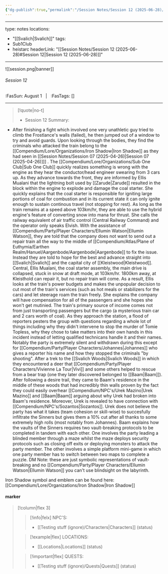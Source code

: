 ```yaml
---
{"dg-publish":true,"permalink":"/Session Notes/Session 12 (2025-06-28)/"}
---
```


---
type: notes
locations:
- "[[Svalich\|Svalich]]"
tags:
- Sub1Club
- heistarc
headerLink: "[[Session Notes/Session 12 (2025-06-28)#Session 12\|Session 12 (2025-06-28)]]"
---

![[session.png\|banner]]
###### Session 12
<span class="sub2">:FasSun: August 1 &nbsp; | &nbsp; :FasTags: []</span>
___

> [!quote|no-t] 
>- Session 12 Summary:
- After finishing a fight which involved one very unathletic guy tried to climb the Frostlance's walls (failed), he then jumped out of a window to try and avoid guards. Upon looking through the bodies, they find the criminals who attacked the train belong to the [[Compendium/Lore/Organizations/Iron Shadow\|Iron Shadow]] as they had seen in [[Session Notes/Session 07 (2025-04-26)\|Session 07 (2025-04-26)]]] .  The [[Compendium/Lore/Organizations/Sub One Club\|Sub One Club]] quickly realizes something is wrong with the engine as they hear the conductor/head engineer swearing from 3 cars up. As they advance towards the front, they are informed by Ellis Mualani that the lightning bolt used by [[Zarude\|Zarude]] resulted in the block within the engine to explode and damage the coal starter. She quickly explains that the coal starter is responsible for igniting large portions of coal for combustion and in its current state it can only ignite enough to sustain continous travel (not stopping for rest). As long as the train remains at a speed above 103km/hr, they are able to use the hybrid engine's feature of converting snow into mana for thrust.  She calls the railway equivalent of air traffic control (Central Railway Command) and the operator only speaks Elvish. With the assistance of [[Compendium/Party/Player Characters/Ellumin Watson\|Ellumin Watson]], they are told that the company does not want to send out a repair train all the way to the middle of [[Compendium/Atlas/Plane of Euthymia/Earthen Realm/Hanuel/Aargenbode/Aargenbode\|Aargenbode]] to fix the issue. Instead they are told to hope for the best and advance straight into [[Svalich\|Svalich]] and the capital city of [[Kleistwood\|Kleistwood]]. Central, Ellis Mualani, the coal starter assembly, the main drive is collapsed, stuck in snow at draft mode, at 103km/hr. 1800km away, at Kleisthold can repair it, but no repair train will come. As a result, Ellis looks at the train's power budgets and makes the unpopular decision to cut most of the train's services (such as hot meals or stabilizers for the cars) and let steerage roam the train freely. She explains the company will have compensation for all of the passengers and she hopes she won't get mutinied.  The train's primary source of income comes not from just transporting passengers but the cargo (a mysterious train car and 2 cars worth of coal). As they approach the station, a flood of reporters pesters the group with questions regarding a whole lot of things including why they didn't intervene to stop the murder of Tomie Topless, why they chose to take matters into their own hands in this incident instead of letting qualified technicans handle it and their names. Notably the party is extremely silent and withdrawn during this except for [[Compendium/Party/Player Characters/Johannes\|Johannes]] who gives a reporter his name and how they stopped the criminals "by shooting". After a trek to the [[Svalich Woods\|Svalich Woods]] in which they encountered a deer that [[Compendium/Party/Player Characters/Vivienne La Tour\|Vivi]] and some others helped to rescue from a bear trap (one they later discovered belonged to [[Baam\|Baam]]). After following a desire trail, they came to Baam's residence in the middle of these woods that had incredibly thin walls proven by the fact they could easily overhear [[Compendium/NPC's/Urek Mazino\|Urek Mazino]] and [[Baam\|Baam]] arguing about why Urek had broken into Baam's residence. Moreover, Urek is revealed to have connection with [[Compendium/NPC's/Sozantos\|Sozantos]]. Urek does not believe the party has what it takes (team cohesion or skill-wise) to succesfully infiltrate the Sinners but gives them a 10% cut after all thanks to some extremely high rolls (most notably from Johannes). Baam explains how the vaults of the Sinners requires two vault-breaking protocols to be completed in tandem with each other. One involves the party leading a blinded member through a maze whilst the maze deploys security protocols such as closing off exits or deploying monsters to attack the party member. The other involves a simple platform mini-game in which one party member has to switch between two maps to complete a puzzle. DM Note: these are just symbolic representations of vault-breaking and no [[Compendium/Party/Player Characters/Ellumin Watson\|Ellumin Watson]] you can't use blindsight on the labyrinth. 

Iron Shadow symbol and emblem can be found here: [[Compendium/Lore/Organizations/Iron Shadow\|Iron Shadow]]

#### marker
> [!column|flex 3]
>> [!info|felx] NPC'S:
>> - [[Testing stuff (ignore)/Characters\|Characters]] (status)
>
>> [!example|flex] LOCATIONS:
>> - [[Locations\|Locations]] (status)
>
>> [!important|flex] QUESTS:
>> - [[Testing stuff (ignore)/Quests\|Quests]] (status)
